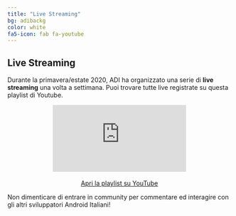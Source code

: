 ```yaml
---
title: "Live Streaming"
bg: adibackg
color: white
fa5-icon: fab fa-youtube
---
```


## Live Streaming

Durante la primavera/estate 2020, ADI ha organizzato una serie di **live streaming** una volta a settimana. Puoi trovare tutte live registrate su questa playlist di Youtube.

<p align="center">
    <iframe class="live-frame" src="https://www.youtube.com/@adiandroiddevelopersitalia9489/streams" frameborder="0" allow="accelerometer; autoplay; encrypted-media; gyroscope; picture-in-picture" allowfullscreen></iframe>
    <br/>
    <br/>
    <a class="red waves-effect waves-light btn-large" href="https://www.youtube.com/playlist?list=PLXh0SKSXNDSMT2dpbUk53CVjQuw1YofWW">
    <i class="material-icons left fab fa-youtube"></i> Apri la playlist su YouTube
    </a>
</p>

Non dimenticare di entrare in community per commentare ed interagire con gli altri sviluppatori Android Italiani!
